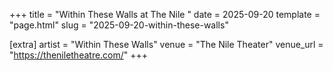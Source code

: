 +++
title = "Within These Walls at The Nile "
date = 2025-09-20
template = "page.html"
slug = "2025-09-20-within-these-walls"

[extra]
artist = "Within These Walls"
venue = "The Nile Theater"
venue_url = "https://theniletheatre.com/"
+++
